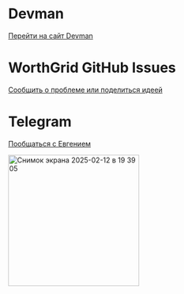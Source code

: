 
# Devman
 [Перейти на сайт Devman](https://dvmn.org/)
 
# WorthGrid GitHub Issues
[Сообщить о проблеме или поделиться идеей](https://github.com/jmuriki/WorthGrid/issues)

# Telegram
[Пообщаться с Евгением](https://t.me/omjmer108)

<img width="265" alt="Снимок экрана 2025-02-12 в 19 39 05" src="https://github.com/user-attachments/assets/9ed0dddd-4203-45a4-8c9c-9387089d86d6" />
